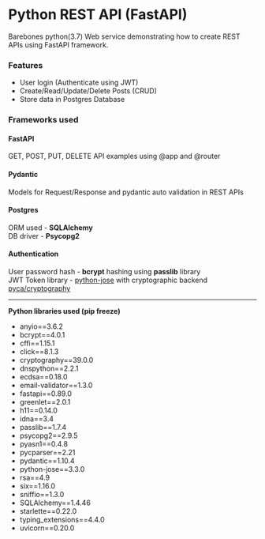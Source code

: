 # Python REST API (FastAPI)
Barebones python(3.7) Web service demonstrating how to create REST APIs using FastAPI framework.

### Features
- User login (Authenticate using JWT)
- Create/Read/Update/Delete Posts (CRUD)
- Store data in Postgres Database

### Frameworks used
#### FastAPI 
GET, POST, PUT, DELETE API examples using @app and @router

#### Pydantic
Models for Request/Response and pydantic auto validation in REST APIs

#### Postgres
ORM used - **SQLAlchemy**\
DB driver - **Psycopg2**

#### Authentication
User password hash - **bcrypt** hashing using **passlib** library\
JWT Token  library - [python-jose](https://github.com/mpdavis/python-jose) with cryptographic backend [pyca/cryptography](https://cryptography.io/en/latest/)

-------------------------------------------------------------

**Python libraries used (pip freeze)**
- anyio==3.6.2
- bcrypt==4.0.1
- cffi==1.15.1
- click==8.1.3
- cryptography==39.0.0
- dnspython==2.2.1
- ecdsa==0.18.0
- email-validator==1.3.0
- fastapi==0.89.0
- greenlet==2.0.1
- h11==0.14.0
- idna==3.4
- passlib==1.7.4
- psycopg2==2.9.5
- pyasn1==0.4.8
- pycparser==2.21
- pydantic==1.10.4
- python-jose==3.3.0
- rsa==4.9
- six==1.16.0
- sniffio==1.3.0
- SQLAlchemy==1.4.46
- starlette==0.22.0
- typing_extensions==4.4.0
- uvicorn==0.20.0